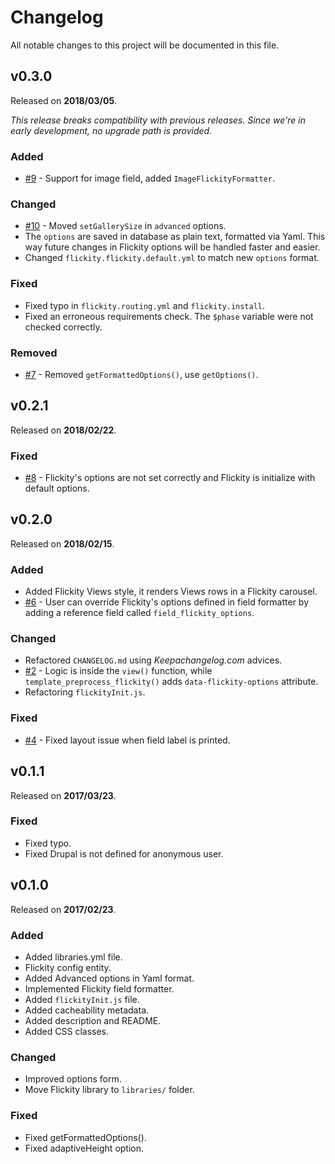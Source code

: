 # Changelog

All notable changes to this project will be documented in this file.

## v0.3.0

Released on **2018/03/05**.

_This release breaks compatibility with previous releases. Since we're in early
development, no upgrade path is provided._

### Added

- [#9](https://github.com/OutlawPlz/drupal_flickity/issues/9) - Support for
image field, added `ImageFlickityFormatter`.

### Changed

- [#10](https://github.com/OutlawPlz/drupal_flickity/issues/10) - Moved
`setGallerySize` in `advanced` options.
- The `options` are saved in database as plain text, formatted via Yaml. This
way future changes in Flickity options will be handled faster and easier.
- Changed `flickity.flickity.default.yml` to match new `options` format.

### Fixed

- Fixed typo in `flickity.routing.yml` and `flickity.install`.
- Fixed an erroneous requirements check. The `$phase` variable were not checked
correctly.

### Removed

- [#7](https://github.com/OutlawPlz/drupal_flickity/issues/7) - Removed
`getFormattedOptions()`, use `getOptions()`.

## v0.2.1

Released on **2018/02/22**.

### Fixed

- [#8](https://github.com/OutlawPlz/drupal_flickity/issues/8) - Flickity's
options are not set correctly and Flickity is initialize with default options.

## v0.2.0

Released on **2018/02/15**.

### Added

- Added Flickity Views style, it renders Views rows in a Flickity carousel.
- [#6](https://github.com/OutlawPlz/drupal_flickity/issues/6) - User can
override Flickity's options defined in field formatter by adding a reference
field called `field_flickity_options`.

### Changed

- Refactored `CHANGELOG.md` using _Keepachangelog.com_ advices.
- [#2](https://github.com/OutlawPlz/drupal_flickity/issues/2) - Logic is inside
the `view()` function, while `template_preprocess_flickity()` adds
`data-flickity-options` attribute.
- Refactoring `flickityInit.js`.

### Fixed

- [#4](https://github.com/OutlawPlz/drupal_flickity/issues/4) - Fixed layout
issue when field label is printed.

## v0.1.1

Released on **2017/03/23**.

### Fixed

- Fixed typo.
- Fixed Drupal is not defined for anonymous user.

## v0.1.0

Released on **2017/02/23**.

### Added

- Added libraries.yml file.
- Flickity config entity.
- Added Advanced options in Yaml format.
- Implemented Flickity field formatter.
- Added `flickityInit.js` file.
- Added cacheability metadata.
- Added description and README.
- Added CSS classes.

### Changed

- Improved options form.
- Move Flickity library to `libraries/` folder.

### Fixed

- Fixed getFormattedOptions().
- Fixed adaptiveHeight option.
